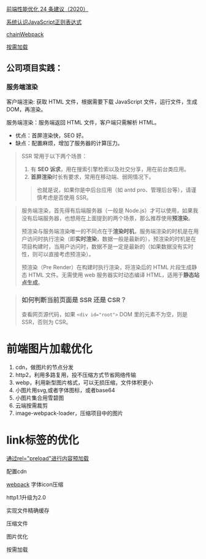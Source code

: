 [前端性能优化 24 条建议（2020）](https://juejin.im/post/6892994632968306702#heading-16)

[系统认识JavaScript正则表达式](https://segmentfault.com/a/1190000014981826)

[ chainWebpack](https://umijs.org/config#chainwebpack)

[按需加载](https://umijs.org/zh-CN/docs/load-on-demand)





## 公司项目实践：

### 服务端渲染

客户端渲染: 获取 HTML 文件，根据需要下载 JavaScript 文件，运行文件，生成 DOM，再渲染。

服务端渲染：服务端返回 HTML 文件，客户端只需解析 HTML。

- 优点：首屏渲染快，SEO 好。
- 缺点：配置麻烦，增加了服务器的计算压力。

> SSR 常用于以下两个场景：
>
> 1. 有 **SEO 诉求**，用在搜索引擎检索以及社交分享，用在前台类应用。
> 2. **首屏渲染**时长有要求，常用在移动端、弱网情况下。
>
> > 也就是说，如果你是中后台应用（如 antd pro、管理后台等），请谨慎考虑是否使用 SSR。
>
> 

>服务端渲染，首先得有后端服务器（一般是 Node.js）才可以使用，如果我没有后端服务器，也想用在上面提到的两个场景，那么推荐使用**预渲染**。
>
>预渲染与服务端渲染唯一的不同点在于**渲染时机**，服务端渲染的时机是在用户访问时执行渲染（即**实时渲染**，数据一般是最新的），预渲染的时机是在项目构建时，当用户访问时，数据不是一定是最新的（如果数据没有实时性，则可以直接考虑预渲染）。
>
>预渲染（Pre Render）在构建时执行渲染，将渲染后的 HTML 片段生成静态 HTML 文件。无需使用 web 服务器实时动态编译 HTML，适用于**静态站点生成**。



>
>
>### 如何判断当前页面是 SSR 还是 CSR？
>
>查看网页源代码，如果 `<div id="root">` DOM 里的元素不为空，则是 SSR，否则为 CSR。





# 前端图片加载优化

1. cdn，做图片的节点分发
2. http2，利用多路复用，投不压缩方式节省网络传输
3. webp，利用新型图片格式，可以无损压缩，文件体积更小
4. 小图片用svg,或者字体图标，或者base64
5. 小图片集合用雪碧图
6. 云端按需裁剪
7. image-webpack-loader，压缩项目中的图片





# link标签的优化

[通过rel="preload"进行内容预加载](https://developer.mozilla.org/zh-CN/docs/Web/HTML/Preloading_content)



































配置cdn

[webpack](https://tower.im/teams/1f1b239be240415d8092cba39006cebe/search?tag=%23webpack) 字体icon压缩

http1.1升级为2.0

实现文件精确缓存

压缩文件

图片优化

按需加载